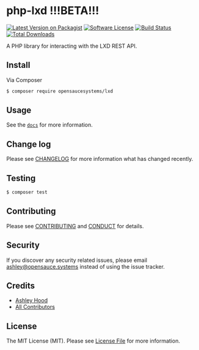 # php-lxd !!!BETA!!!

[![Latest Version on Packagist][ico-version]][link-packagist]
[![Software License][ico-license]](LICENSE.md)
[![Build Status][ico-travis]][link-travis]
[![Total Downloads][ico-downloads]][link-downloads]

A PHP library for interacting with the LXD REST API.

## Install

Via Composer

``` bash
$ composer require opensaucesystems/lxd
```

## Usage

See the [`docs`](./docs) for more information.

## Change log

Please see [CHANGELOG](CHANGELOG.md) for more information what has changed recently.

## Testing

``` bash
$ composer test
```

## Contributing

Please see [CONTRIBUTING](CONTRIBUTING.md) and [CONDUCT](CONDUCT.md) for details.

## Security

If you discover any security related issues, please email ashley@opensauce.systems instead of using the issue tracker.

## Credits

- [Ashley Hood][link-author]
- [All Contributors][link-contributors]

## License

The MIT License (MIT). Please see [License File](LICENSE.md) for more information.

[ico-version]: https://img.shields.io/packagist/v/opensaucesystems/lxd.svg?style=flat-square
[ico-license]: https://img.shields.io/badge/license-MIT-brightgreen.svg?style=flat-square
[ico-travis]: https://img.shields.io/travis/ashleyhood/php-lxd/master.svg?style=flat-square
[ico-downloads]: https://img.shields.io/packagist/dt/opensaucesystems/lxd.svg?style=flat-square

[link-packagist]: https://packagist.org/packages/opensaucesystems/lxd
[link-travis]: https://travis-ci.org/ashleyhood/php-lxd
[link-downloads]: https://packagist.org/packages/opensaucesystems/lxd
[link-author]: https://opensauce.systems
[link-contributors]: ../../contributors
